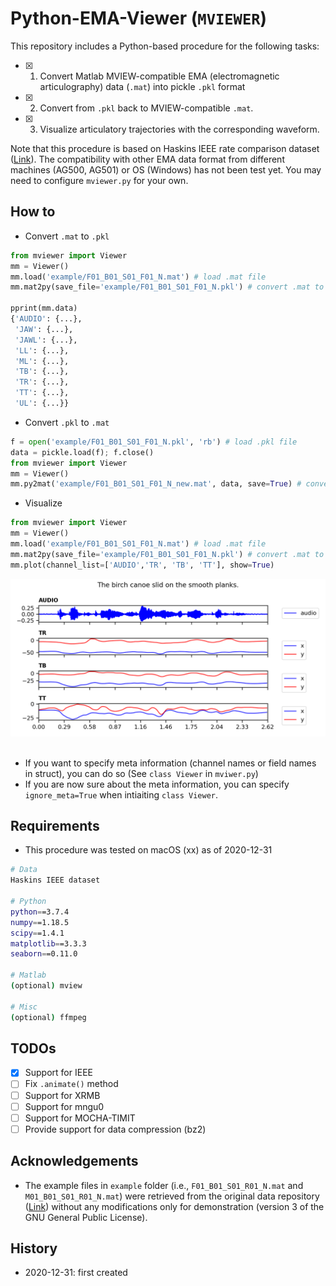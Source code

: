 # Python-EMA-Viewer (`MVIEWER`)

This repository includes a Python-based procedure for the following tasks:
- [x] 1) Convert Matlab MVIEW-compatible EMA (electromagnetic articulography) data (`.mat`) into pickle `.pkl` format
- [x] 2) Convert from `.pkl` back to MVIEW-compatible `.mat`.
- [x] 3) Visualize articulatory trajectories with the corresponding waveform.

Note that this procedure is based on Haskins IEEE rate comparison dataset ([Link](https://yale.app.box.com/s/cfn8hj2puveo65fq54rp1ml2mk7moj3h)). The compatibility with other EMA data format from different machines (AG500, AG501) or OS (Windows) has not been test yet. You may need to configure `mviewer.py` for your own.

## How to
- Convert `.mat` to `.pkl`
```python
from mviewer import Viewer
mm = Viewer()
mm.load('example/F01_B01_S01_F01_N.mat') # load .mat file
mm.mat2py(save_file='example/F01_B01_S01_F01_N.pkl') # convert .mat to .pkl & save as .mat file

pprint(mm.data)
{'AUDIO': {...},
 'JAW': {...},
 'JAWL': {...},
 'LL': {...},
 'ML': {...},
 'TB': {...},
 'TR': {...},
 'TT': {...},
 'UL': {...}}
```

- Convert `.pkl` to `.mat`
```python
f = open('example/F01_B01_S01_F01_N.pkl', 'rb') # load .pkl file
data = pickle.load(f); f.close()
from mviewer import Viewer
mm = Viewer()
mm.py2mat('example/F01_B01_S01_F01_N_new.mat', data, save=True) # convert .pkl to .mat & save as .pkl file
```

- Visualize
```python
from mviewer import Viewer
mm = Viewer()
mm.load('example/F01_B01_S01_F01_N.mat') # load .mat file
mm.mat2py(save_file='example/F01_B01_S01_F01_N.pkl') # convert .mat to .pkl & save as .mat file
mm.plot(channel_list=['AUDIO','TR', 'TB', 'TT'], show=True)
```

<img alt="plot" width="600px" src="https://raw.githubusercontent.com/jaekookang/Python-EMA-Viewer/master/png/test.png" />
<br><br>

- If you want to specify meta information (channel names or field names in struct), you can do so (See `class Viewer` in `mviwer.py`)
- If you are now sure about the meta information, you can specify `ignore_meta=True` when intiaiting `class Viewer`.


## Requirements
- This procedure was tested on macOS (xx) as of 2020-12-31
```bash
# Data
Haskins IEEE dataset

# Python
python==3.7.4
numpy==1.18.5
scipy==1.4.1
matplotlib==3.3.3
seaborn==0.11.0

# Matlab
(optional) mview

# Misc
(optional) ffmpeg
```

## TODOs
- [x] Support for IEEE
- [ ] Fix `.animate()` method
- [ ] Support for XRMB
- [ ] Support for mngu0
- [ ] Support for MOCHA-TIMIT
- [ ] Provide support for data compression (bz2)

## Acknowledgements
- The example files in `example` folder (i.e., `F01_B01_S01_R01_N.mat` and `M01_B01_S01_R01_N.mat`) were retrieved from the original data repository ([Link](https://yale.app.box.com/s/cfn8hj2puveo65fq54rp1ml2mk7moj3h)) without any modifications only for demonstration (version 3 of the GNU General Public License).

## History
- 2020-12-31: first created